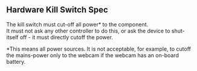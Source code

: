 <h2>Hardware Kill Switch Spec</h2>

The kill switch must cut-off all power* to the component.  
It must not ask any other controller to do this, or ask the device to shut-itself off - it must directly cutoff the power.  

*This means all power sources. It is not acceptable, for example, to cutoff the mains-power only to the webcam if the webcam has an on-board battery. 
